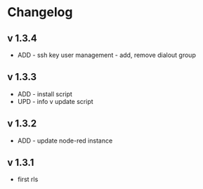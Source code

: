 # Changelog

## v 1.3.4

- ADD - ssh key user management - add, remove dialout group

## v 1.3.3

- ADD - install script
- UPD - info v update script

## v 1.3.2

- ADD - update node-red instance

## v 1.3.1

- first rls